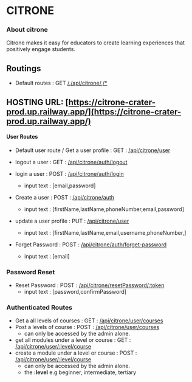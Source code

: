 # CITRONE

### About citrone
  Citrone makes it easy for educators to create learning experiences that positively engage students.

## Routings
- Default routes : GET [/](/),[/api/citrone/](/api/citrone/),[/*](/*)

## HOSTING URL: [https://citrone-crater-prod.up.railway.app/](https://citrone-crater-prod.up.railway.app/)
#### User Routes

- Default user route / Get a user profile : GET : [/api/citrone/user](/api/citrone/user)

- logout a user : GET :  [/api/citrone/auth/logout](/api/citrone/user/logout)
- login a user : POST :  [/api/citrone/auth/login](/api/citrone/user/login)
    - input text : [email,password]

- Create a user : POST :  [/api/citrone/auth](/api/citrone/user)
    - input text : [firstName,lastName,phoneNumber,email,password]
- update a user profile : PUT :  [/api/citrone/user](/api/citrone/user)
    - input text : [firstName,lastName,email,username,phoneNumber,]


- Forget Password : POST : [/api/citrone/auth/forget-password](/forget-password)
    - input text : [email]


### Password Reset
- Reset Password : POST : [/api/citrone/resetPassword/:token](/api/citrone/resetPassword/:token)
    - input text : [password,confirmPassword] 
    
    
    
### Authenticated Routes
- Get a all levels of courses : GET : [/api/citrone/user/courses](/api/citrone/user/courses)
- Post a levels of course : POST : [/api/citrone/user/courses](/api/citrone/user/courses)
    - can only be accessed by the admin alone.
- get all modules under a level or course : GET : [/api/citrone/user/:level/course](/api/citrone/user/:level/course)
- create a module under a level or course : POST : [/api/citrone/user/:level/course](/api/citrone/user/:level/course)
    - can only be accessed by the admin alone.
    - the __:level__ e.g beginner, intermediate, tertiary
